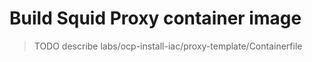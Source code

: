 # Build Squid Proxy container image

> TODO describe labs/ocp-install-iac/proxy-template/Containerfile